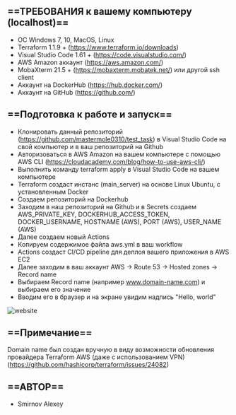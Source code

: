 ## ==ТРЕБОВАНИЯ к вашему компьютеру (localhost)==
- ОС Windows 7, 10, MacOS, Linux
- Terraform 1.1.9 + (https://www.terraform.io/downloads)
- Visual Studio Code 1.61 + (https://code.visualstudio.com/)
- AWS Amazon аккаунт (https://aws.amazon.com/)
- MobaXterm 21.5 + (https://mobaxterm.mobatek.net/) или другой ssh client
- Аккаунт на DockerHub (https://hub.docker.com/)
- Аккаунт на GitHub (https://github.com/)
## ==Подготовка к работе и запуск==
- Клонировать данный репозиторий (https://github.com/mastermole0310/test_task) в Visual Studio Code на свой компьютер и в ваш репозиторий на Github
- Авторизоваться в AWS Amazon на вашем компьютере с помощью AWS CLI (https://cloudacademy.com/blog/how-to-use-aws-cli/)
- Выполнить команду terraform apply в Visual Studio Code на вашем компьютере
- Terraform создаст инстанс (main_server) на основе Linux Ubuntu, с установленным Docker
- Создаем репозиторий на Dockerhub
- Заходим в наш репозиторий на Github и в Secrets создаем AWS_PRIVATE_KEY, DOCKERHUB_ACCESS_TOKEN, DOCKER_USERNAME, HOSTNAME (AWS), PORT (AWS), USER_NAME (AWS)
- Далее создаем новый Actions
- Копируем содержимое файла aws.yml в ваш workflow
- Actions создаст CI/CD pipeline для деплоя вашего приложения в AWS EC2
- Далее заходим в ваш аккаунт AWS → Route 53 → Hosted zones → Record name
- Выбираем Record name (например www.domain-name.com) и выбираем его значение
- Вводим его в браузер и на экране увидим надпись "Hello, world"

![website](https://user-images.githubusercontent.com/95876810/183314382-89fa82c0-ba2a-466c-87d0-b8204ce8254d.jpg)

## ==Примечание==
Domain name был создан вручную  в виду возможности обновления провайдера Terraform AWS (даже с использованием VPN) (https://github.com/hashicorp/terraform/issues/24082)
## ==АВТОР==
- Smirnov Alexey

